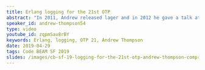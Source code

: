 ```yaml
---
title: Erlang logging for the 21st OTP
abstract: "In 2011, Andrew released lager and in 2012 he gave a talk at Erlang Factory SF explaining why he wrote it and comparing it to all the alternatives available at the time. A lot has changed since; most of the old competitors to lager have fallen out of usage, Elixir now exists and has its own logger and now, with OTP 21, Erlang finally has a new logger in the standard library. This talk will revisit the Erlang logging scene and compare all the modern alternatives."
speaker_id: andrew-thompson54
type: video
youtube_id: zqpmSav8rBY
keywords: Erlang, logging, OTP 21, Andrew Thompson
date: 2019-04-29
tags: Code BEAM SF 2019
slides: /images/cb-sf-19-logging-for-the-21st-otp-andrew-thompson-compressed.pdf
---
```


